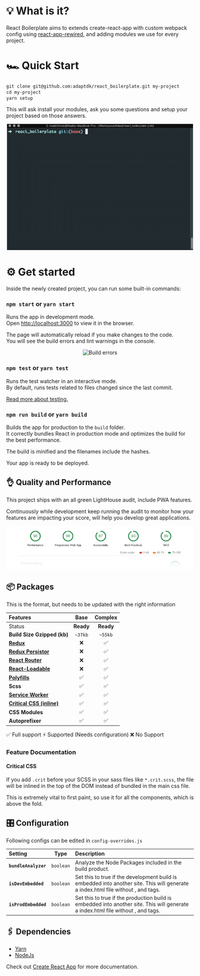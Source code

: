 # 💡 What is it?
React Boilerplate aims to extends create-react-app with custom webpack config using [react-app-rewired](https://github.com/timarney/react-app-rewired), and adding modules we use for every project.

# 🏎 Quick Start
```console
git clone git@github.com:adaptdk/react_boilerplate.git my-project
cd my-project
yarn setup
```
This will ask install your modules, ask you some questions and setup your project based on those answers.

<p align="center">
  <img src="https://raw.githubusercontent.com/adaptdk/react_boilerplate/docs/doc/setup-intro-video.gif?token=APWiOp_OQJvk2uDLjqfi0MiDPrEaCLPOks5b6vy-wA%3D%3D" alt="Intro Video" width="500">
</p>

# ⚙ Get started

Inside the newly created project, you can run some built-in commands:

### `npm start` or `yarn start`

Runs the app in development mode.<br>
Open [http://localhost:3000](http://localhost:3000) to view it in the browser.

The page will automatically reload if you make changes to the code.<br>
You will see the build errors and lint warnings in the console.

<p align='center'>
<img src='https://cdn.rawgit.com/marionebl/create-react-app/9f62826/screencast-error.svg' width="500" alt='Build errors'>
</p>

### `npm test` or `yarn test`

Runs the test watcher in an interactive mode.<br>
By default, runs tests related to files changed since the last commit.

[Read more about testing.](https://github.com/facebook/create-react-app/blob/master/packages/react-scripts/template/README.md#running-tests)

### `npm run build` or `yarn build`

Builds the app for production to the `build` folder.<br>
It correctly bundles React in production mode and optimizes the build for the best performance.

The build is minified and the filenames include the hashes.<br>

Your app is ready to be deployed.

## 👌 Quality and Performance
This project ships with an all green LightHouse audit, include PWA features.

Continuously while development keep running the audit to monitor how your features are impacting your score, will help you develop great applications.

<p align="center">
  <img src="https://raw.githubusercontent.com/adaptdk/react_boilerplate/docs/doc/LightHouse-Audit.jpg?token=APWiOomvEvnCx4kDbaleAMcYSW6T0UqPks5b6vy6wA%3D%3D" alt="LightHouse Audit">
</p>

## 📦 Packages

This is the format, but needs to be updated with the right information

| Features       | Base | Complex |
| :------------- | :--: | :-----: |
| Status | **Ready** | **Ready** |
| **Build Size Gzipped (kb)** | `~37kb` | `~55kb` |
| **[Redux](https://github.com/reduxjs/redux)** | ❌ | ✅ |
| **[Redux Persistor](https://github.com/rt2zz/redux-persist)** | ❌ | ✅ |
| **[React Router](https://github.com/ReactTraining/react-router)** | ❌ | ✅ |
| **[React-Loadable](https://github.com/jamiebuilds/react-loadable)** | ❌ | ✅ |
| **[Polyfills](https://reactjs.org/docs/react-dom.html#browser-support)** | ✅ | ✅ |
| **Scss** | ✅ | ✅ |
| **[Service Worker](https://developers.google.com/web/fundamentals/primers/service-workers)** | ✅ | ✅ |
| **[Critical CSS (inline)](#critical-css)** | ✅ | ✅ |
| **CSS Modules** | ✅ | ✅ |
| **Autoprefixer** | ✅ | ✅ |

✅ Full support ⚡ Supported (Needs configuration) ❌ No Support

### Feature Documentation

#### Critical CSS
If you add `.crit` before your SCSS in your sass files like `*.crit.scss`, the file will be inlined in the top of the DOM instead of bundled in the main css file.

This is extremely vital to first paint, so use it for all the components, which is above the fold.

## 🎛 Configuration
Following configs can be edited in `config-overrides.js`

| Setting | Type | Description |
| :-------- | :----: | :--------- |
| **`bundleAnalyzer`** | `boolean` | Analyze the Node Packages included in the build product. |
| **`isDevEmbedded`** | `boolean` | Set this to true if the development build is embedded into another site. This will generate a index.html file without <html>, <head> and <body> tags. |
| **`isProdEmbedded`** | `boolean` | Set this to true if the production build is embedded into another site. This will generate a index.html file without <html>, <head> and <body> tags. |

## 🖇 Dependencies
- [Yarn](https://yarnpkg.com/en/docs/install)
- [NodeJs](https://nodejs.org/en/download/)

Check out [Create React App](https://github.com/facebook/create-react-app) for more documentation.
